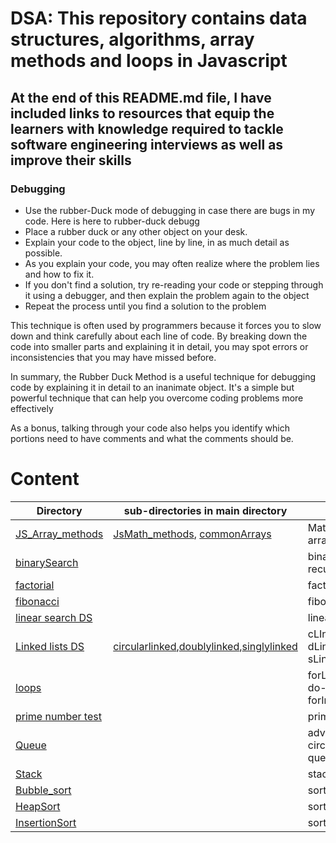 

# DSA: This repository contains data structures, algorithms, array methods and loops in Javascript

## At the end of this README.md file, I have included links to resources that equip the learners with knowledge required to tackle software engineering interviews as well as improve their skills

### Debugging
- Use the rubber-Duck mode of debugging in case there are bugs in my code. Here is here to rubber-duck debugg
- Place a rubber duck or any other object on your desk.
- Explain your code to the object, line by line, in as much detail as possible.
- As you explain your code, you may often realize where the problem lies and how to fix it.
- If you don't find a solution, try re-reading your code or stepping through it using a debugger, and then explain the problem again to the object
- Repeat the process until you find a solution to the problem

This technique is often used by programmers because it forces you to slow down and think carefully about each line of code. By breaking down the code into smaller parts and explaining it in detail, you may spot errors or inconsistencies that you may have missed before.

In summary, the Rubber Duck Method is a useful technique for debugging code by explaining it in detail to an inanimate object. It's a simple but powerful technique that can help you overcome coding problems more effectively

As a bonus, talking through your code also helps you identify which portions need to have comments and what the comments should be.


# Content
Directory |sub-directories in main directory |  files/explanation  |
--------- | ---------------------------------|----------
[JS_Array_methods](https://github.com/Timoh97/DSA/tree/master/JS_Array_methods) | [JsMath_methods](https://github.com/Timoh97/DSA/tree/master/JS_Array_methods/JsMath_methods), [commonArrays](https://github.com/Timoh97/DSA/tree/master/JS_Array_methods/commonArrays) |MathJs_Array_methods.js, arraymethods.js
[binarySearch](https://github.com/Timoh97/DSA/tree/master/binarySearch) | []() | binarysearch.js, recursiveBinarySearch.js
[factorial](https://github.com/Timoh97/DSA/tree/master/factorial) | []() | factorial.js
[fibonacci](https://github.com/Timoh97/DSA/tree/master/fibonacci) | []()  | fibonnaci.js
[linear search DS](https://github.com/Timoh97/DSA/tree/master/linearSearch) | []() | linearSearch.js
[Linked lists DS](https://github.com/Timoh97/DSA/tree/master/linkedlist) | [circularlinked](https://github.com/Timoh97/DSA/tree/master/linkedlist/circularlinked),[doublylinked](https://github.com/Timoh97/DSA/tree/master/linkedlist/doublylinked),[singlylinked](https://github.com/Timoh97/DSA/tree/master/linkedlist/singlylinked)  | cLInkedlist.js, dLinkedlist.js, sLinkedlist.js
[loops](https://github.com/Timoh97/DSA/tree/master/loops) | []() | forLoop.js, whileLoop.js, do-WhileLoop.js, forInLoop.js
[prime number test](https://github.com/Timoh97/DSA/tree/master/primeNumber) | []() | prime.js
[Queue](https://github.com/Timoh97/DSA/tree/master/queue) | []() | advanced_queue.js, circular_queue.js, queue.js
[Stack](https://github.com/Timoh97/DSA/tree/master/stack) | []() | stack.js
[Bubble_sort](https://github.com/Timoh97/DSA/blob/master/bubbleSort.js) | []() | sorts an array
[HeapSort](https://github.com/Timoh97/DSA/blob/master/heapSort.js) | []() | sorts an array
[InsertionSort](https://github.com/Timoh97/DSA/blob/master/insertionSort.js) | []() | sorts an array
